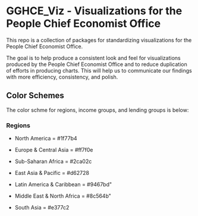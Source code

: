 # GGHCE_Viz - Visualizations for the People Chief Economist Office

This repo is a collection of packages for standardizing visualizations for the People Chief Economist Office.

The goal is to help produce a consistent look and feel for visualizations produced by the People Chief Economist Office and to reduce duplication of efforts in producing charts. This will help us to communicate our findings with more efficiency, consistency, and polish.

## Color Schemes

The color schme for regions, income groups, and lending groups is below:

### Regions

- North America = #1f77b4

- Europe & Central Asia = #ff7f0e

- Sub-Saharan Africa = #2ca02c

- East Asia & Pacific = #d62728

- Latin America & Caribbean = #9467bd"

- Middle East & North Africa = #8c564b"

-  South Asia = #e377c2




